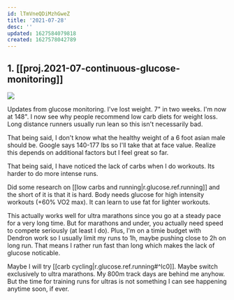 ```yaml
---
id: lTmVneQDiMzhGweZ
title: '2021-07-28'
desc: ''
updated: 1627584079818
created: 1627578042789
---
```


## 1. [[proj.2021-07-continuous-glucose-monitoring]]

![](https://kevinslin-images.s3.us-west-2.amazonaws.com/images/kevin-public-glucose-0728.png)


Updates from glucose monitoring.  I've lost weight. 7" in two weeks. I'm now at 148". I now see why people recommend low carb diets for weight loss. Long distance runners usually run lean so this isn't necessarily bad. 

That being said, I don't know what the healthy weight of a 6 foot asian male should be. Google says 140-177 lbs so I'll take that at face value. Realize this depends on additional factors but I feel great so far. 

That being said, I have noticed the lack of carbs when I do workouts. Its harder to do more intense runs. 

Did some research on [[low carbs and running|r.glucose.ref.running]] and the short of it is that it is hard. Body needs glucose for high intensity workouts (+60% VO2 max). It can learn to use fat for lighter workouts. 

This actually works well for ultra marathons since you go at a steady pace for a very long time. But for marathons and under, you actually need speed to compete seriously (at least I do). Plus, I'm on a timie budget with Dendron work so I usually limit my runs to 1h, maybe pushing close to 2h on long run. That means I rather run fast than long which makes the lack of glucose noticable. 

Maybe I will try [[carb cycling|r.glucose.ref.running#^lc0]]. Maybe switch exclusively to ultra marathons. My 800m track days are behind me anyhow. But the time for training runs for ultras is not something I can see happening anytime soon, if ever. 
